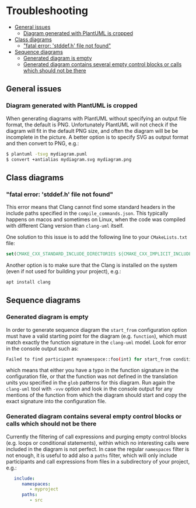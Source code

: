 # Troubleshooting

<!-- toc -->

* [General issues](#general-issues)
  * [Diagram generated with PlantUML is cropped](#diagram-generated-with-plantuml-is-cropped)
* [Class diagrams](#class-diagrams)
  * ["fatal error: 'stddef.h' file not found"](#fatal-error-stddefh-file-not-found)
* [Sequence diagrams](#sequence-diagrams)
  * [Generated diagram is empty](#generated-diagram-is-empty)
  * [Generated diagram contains several empty control blocks or calls which should not be there](#generated-diagram-contains-several-empty-control-blocks-or-calls-which-should-not-be-there)

<!-- tocstop -->

## General issues
### Diagram generated with PlantUML is cropped
When generating diagrams with PlantUML without specifying an output file format, the default is PNG. 
Unfortunately PlantUML will not check if the diagram will fit in the default PNG size, and often the diagram
will be be incomplete in the picture. A better option is to specify SVG as output format and then convert 
to PNG, e.g.:
```bash
$ plantuml -tsvg mydiagram.puml
$ convert +antialias mydiagram.svg mydiagram.png
```

## Class diagrams
### "fatal error: 'stddef.h' file not found"
This error means that Clang cannot find some standard headers in the include paths
specified in the `compile_commands.json`. This typically happens on macos and sometimes on Linux, when 
the code was compiled with different Clang version than `clang-uml` itself.

One solution to this issue is to add the following line to your `CMakeLists.txt` file:

```cmake
set(CMAKE_CXX_STANDARD_INCLUDE_DIRECTORIES ${CMAKE_CXX_IMPLICIT_INCLUDE_DIRECTORIES})
```

Another option is to make sure that the Clang is installed on the system (even if not used for building your
project), e.g.:
```bash
apt install clang
```

## Sequence diagrams
### Generated diagram is empty
In order to generate sequence diagram the `start_from` configuration option must have a valid starting point
for the diagram (e.g. `function`), which must match exactly the function signature in the `clang-uml` model.
Look for error in the console output such as:
```bash
Failed to find participant mynamespace::foo(int) for start_from condition
```
which means that either you have a typo in the function signature in the configuration file, or that the function
was not defined in the translation units you specified in the `glob` patterns for this diagram. Run again the
`clang-uml` tool with `-vvv` option and look in the console output for any mentions of the function from
which the diagram should start and copy the exact signature into the configuration file.

### Generated diagram contains several empty control blocks or calls which should not be there
Currently the filtering of call expressions and purging empty control blocks (e.g. loops or conditional statements),
within which no interesting calls were included in the diagram is not perfect. In case the regular `namespaces` filter
is not enough, it is useful to add also a `paths` filter, which will only include participants and call expressions
from files in a subdirectory of your project, e.g.:
```yaml
   include:
      namespaces:
         - myproject
      paths:
         - src
```
